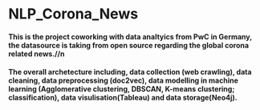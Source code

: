 # NLP_Corona_News
#### This is the project coworking with data analtyics from PwC in Germany, the datasource is taking from open source regarding the global corona related news.//n

#### The overall archetecture including,  data collection (web crawling), data cleaning, data preprocessing (doc2vec), data modelling in machine learning (Agglomerative clustering, DBSCAN, K-means clustering; classification), data visulisation(Tableau) and data storage(Neo4j).
